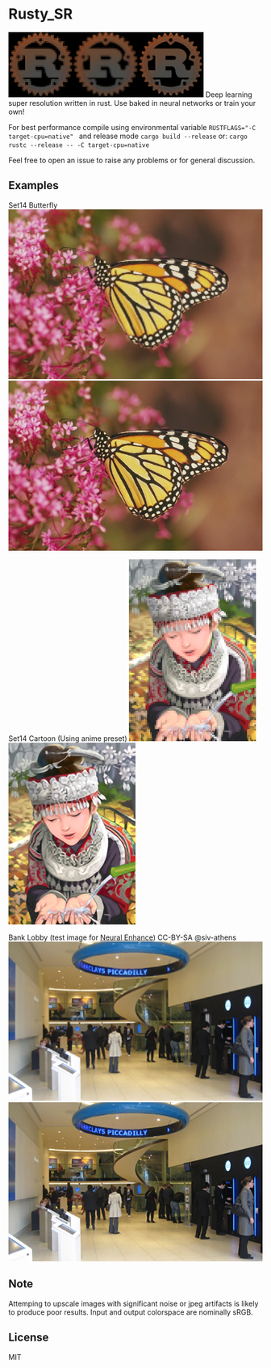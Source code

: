 # Rusty_SR
![LogoNN](docs/logo_nn.png)![LogoLin](docs/logo_lin.png)![Logo](docs/logo_rs.png)
Deep learning super resolution written in rust.
Use baked in neural networks or train your own!

For best performance compile using environmental variable `RUSTFLAGS="-C target-cpu=native" ` and release mode `cargo build --release` or:
`cargo rustc --release -- -C target-cpu=native`

Feel free to open an issue to raise any problems or for general discussion.

## Examples
Set14 Butterfly
![ButterflyLowRes](docs/butterfly_nn.png)![Butterfly](docs/butterfly_rs.png)

Set14 Cartoon (Using anime preset)
![CartoonLowRes](docs/cartoon_nn.png)![Cartoon](docs/cartoon_rsa.png)

Bank Lobby (test image for [Neural Enhance](https://github.com/alexjc/neural-enhance))
CC-BY-SA @siv-athens
![BankLowRes](docs/bank_nn.png)
![Bank](docs/bank_rs.png)

## Note
Attemping to upscale images with significant noise or jpeg artifacts is likely to produce poor results. Input and output colorspace are nominally sRGB.

## License
MIT